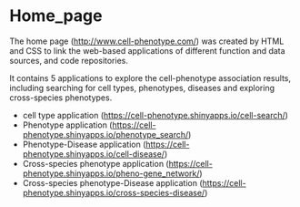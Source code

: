 # Home_page
The home page (http://www.cell-phenotype.com/) was created by HTML and CSS to link the web-based applications of different function and data sources, and code
repositories.

It contains 5 applications to explore the cell-phenotype association results, including searching for cell types, phenotypes, diseases and
exploring cross-species phenotypes.

- cell type application (https://cell-phenotype.shinyapps.io/cell-search/)
- Phenotype application (https://cell-phenotype.shinyapps.io/phenotype_search/)
- Phenotype-Disease application (https://cell-phenotype.shinyapps.io/cell-disease/)
- Cross-species phenotype application (https://cell-phenotype.shinyapps.io/pheno-gene_network/)
- Cross-species phenotype-Disease application (https://cell-phenotype.shinyapps.io/cross-species-disease/)
